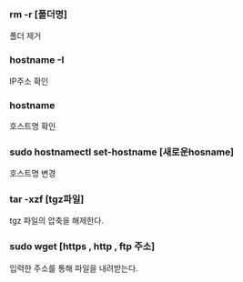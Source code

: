 ### rm -r [폴더명]

폴더 제거

### hostname -I

IP주소 확인

### hostname

호스트명 확인

### sudo hostnamectl set-hostname [새로운hosname]

호스트명 변경

### tar -xzf [tgz파일]

tgz 파일의 압축을 해제한다.

### sudo wget [https , http , ftp 주소]

입력한 주소를 통해 파일을 내려받는다.
